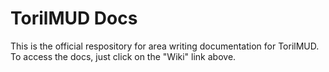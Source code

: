 # TorilMUD Docs

This is the official respository for area writing documentation for TorilMUD. To access the docs, just click on the "Wiki" link above.

